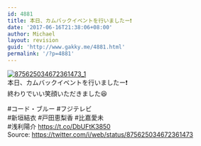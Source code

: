 ```yaml
---
id: 4881
title: 本日、カムバックイベントを行いましたー❗️
date: '2017-06-16T21:38:06+08:00'
author: Michael
layout: revision
guid: 'http://www.gakky.me/4881.html'
permalink: '/?p=4881'
---
```


[![875625034672361473_1](http://www.yui-aragaki.org/wp-content/uploads/2017/06/875625034672361473_1.jpg)](http://www.yui-aragaki.org/wp-content/uploads/2017/06/875625034672361473_1.jpg)  
本日、カムバックイベントを行いましたー❗️  
終わりでいい笑顔いただきました😆

\#コード・ブルー #フジテレビ  
\#新垣結衣 #戸田恵梨香 #比嘉愛未  
\#浅利陽介 https://t.co/DbUFtK3850  
Source: <https://twitter.com/i/web/status/875625034672361473>
